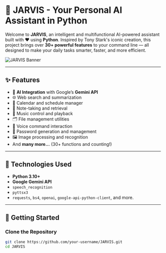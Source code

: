 # 🤖 JARVIS - Your Personal AI Assistant in Python

Welcome to **JARVIS**, an intelligent and multifunctional AI-powered assistant built with ❤️ using **Python**. Inspired by Tony Stark's iconic creation, this project brings over **30+ powerful features** to your command line — all designed to make your daily tasks smarter, faster, and more efficient.

![JARVIS Banner](https://user-images.githubusercontent.com/your-username/banner-image.jpg) <!-- Optional: Add a banner image here -->

---

## ✨ Features

- 🧠 **AI Integration** with Google’s **Gemini API**
- 🌐 Web search and summarization
- 📅 Calendar and schedule manager
- 📝 Note-taking and retrieval
- 🎵 Music control and playback
- 🗂️ File management utilities
- 💬 Voice command interaction
- 🔐 Password generation and management
- 🖼️ Image processing and recognition
- And **many more...** (30+ functions and counting!)

---

## 🔧 Technologies Used

- **Python 3.10+**
- **Google Gemini API**
- `speech_recognition`
- `pyttsx3`
- `requests`, `bs4`, `openai`, `google-api-python-client`, and more.

---

## 🚀 Getting Started

### Clone the Repository

```bash
git clone https://github.com/your-username/JARVIS.git
cd JARVIS
